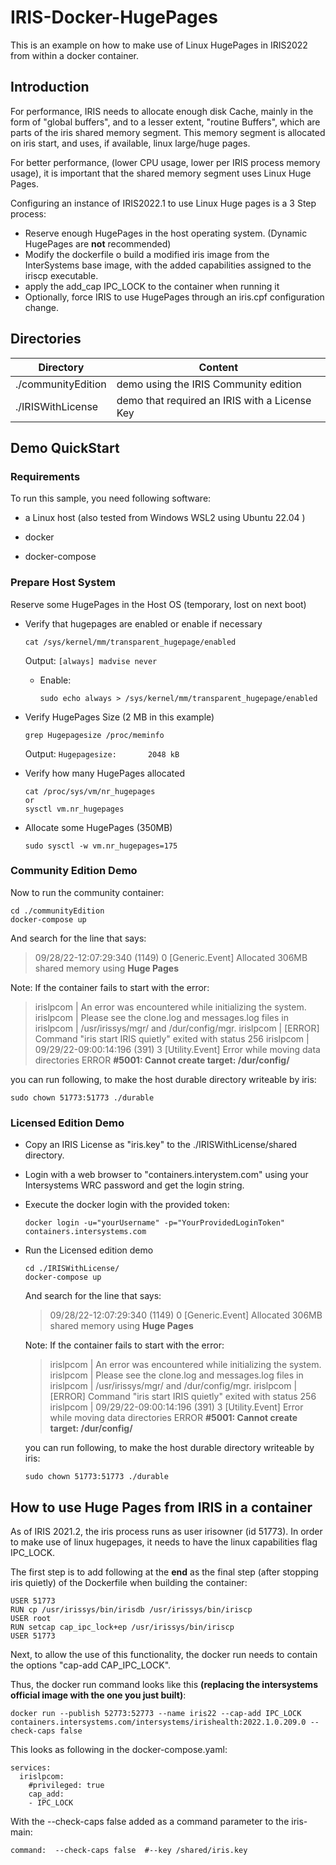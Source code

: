 # IRIS-Docker-HugePages
This is an example on how to make use of  Linux HugePages in IRIS2022 from within a docker container.



## Introduction

For performance, IRIS needs to allocate enough disk Cache, mainly in the form of "global buffers", and to a lesser extent, "routine Buffers", which are parts of the iris shared memory segment. This memory segment is allocated on iris start, and uses, if available, linux  large/huge pages.

For better performance, (lower CPU usage, lower per IRIS process memory usage), it is important that the shared memory segment uses Linux Huge Pages. 

Configuring an instance of IRIS2022.1 to use Linux Huge pages is a 3 Step process:

*  Reserve enough HugePages in the host operating system. (Dynamic HugePages are **not** recommended)
* Modify the dockerfile o build a modified iris image from the InterSystems base image, with the added capabilities assigned to the iriscp executable.
* apply the add_cap IPC_LOCK to the container when running it
* Optionally, force IRIS to use HugePages through an iris.cpf configuration change.



## Directories

| Directory          | Content                                       |
| ------------------ | --------------------------------------------- |
| ./communityEdition | demo using the IRIS Community edition         |
| ./IRISWithLicense  | demo that required an IRIS with a License Key |



## Demo QuickStart

### Requirements

To run this sample, you need following software:

* a Linux host (also tested from Windows WSL2 using Ubuntu 22.04 )

* docker

* docker-compose

### Prepare Host System

Reserve some  HugePages in the Host OS (temporary, lost on next boot)

* Verify that hugepages are enabled or enable if necessary

  ```
  cat /sys/kernel/mm/transparent_hugepage/enabled
  ```

  Output: `[always] madvise never`

  * Enable:

    ```
    sudo echo always > /sys/kernel/mm/transparent_hugepage/enabled
    ```

* Verify HugePages Size (2 MB in this example)

  ```
  grep Hugepagesize /proc/meminfo
  ```

  Output: `Hugepagesize:       2048 kB`

  

* Verify how many HugePages allocated

  ```
  cat /proc/sys/vm/nr_hugepages
  or 
  sysctl vm.nr_hugepages
  ```

  

* Allocate some HugePages (350MB)

  ```
  sudo sysctl -w vm.nr_hugepages=175
  ```



### Community Edition Demo

Now to run the community container:

```
cd ./communityEdition
docker-compose up
```

And search for the line that says:

> 09/28/22-12:07:29:340 (1149) 0 [Generic.Event] Allocated 306MB shared memory using **Huge Pages**

Note: If the container fails to start with the error:

> irislpcom  | An error was encountered while initializing the system.
> irislpcom  | Please see the clone.log and messages.log files in
> irislpcom  | /usr/irissys/mgr/ and /dur/config/mgr.
> irislpcom  | [ERROR] Command "iris start IRIS quietly" exited with status 256
> irislpcom  | 09/29/22-09:00:14:196 (391) 3 [Utility.Event] Error while moving data directories ERROR **#5001: Cannot create target: /dur/config/**

you can run following, to make the host durable directory writeable by iris:

```
sudo chown 51773:51773 ./durable
```

### Licensed Edition Demo

* Copy an IRIS License as "iris.key" to the ./IRISWithLicense/shared directory.

* Login with a web browser to "containers.interystem.com" using your Intersystems WRC password and get the login string.

* Execute the docker login with the provided token:

  ```
  docker login -u="yourUsername" -p="YourProvidedLoginToken" containers.intersystems.com
  ```

* Run the Licensed edition demo

  ```
  cd ./IRISWithLicense/
  docker-compose up
  ```

  And search for the line that says:

  > 09/28/22-12:07:29:340 (1149) 0 [Generic.Event] Allocated 306MB shared memory using **Huge Pages**

  Note: If the container fails to start with the error:

  > irislpcom  | An error was encountered while initializing the system.
  > irislpcom  | Please see the clone.log and messages.log files in
  > irislpcom  | /usr/irissys/mgr/ and /dur/config/mgr.
  > irislpcom  | [ERROR] Command "iris start IRIS quietly" exited with status 256
  > irislpcom  | 09/29/22-09:00:14:196 (391) 3 [Utility.Event] Error while moving data directories ERROR **#5001: Cannot create target: /dur/config/**

  you can run following, to make the host durable directory writeable by iris:

  ```
  sudo chown 51773:51773 ./durable
  ```



## How to use Huge Pages from IRIS in a container

As of IRIS 2021.2, the iris process runs as user irisowner (id 51773). In order to make use of linux hugepages, it needs to have the linux capabilities flag IPC_LOCK.

The first step is to add following at the **end**  as the final step (after stopping iris quietly) of the Dockerfile when building the container:

```
USER 51773
RUN cp /usr/irissys/bin/irisdb /usr/irissys/bin/iriscp
USER root
RUN setcap cap_ipc_lock+ep /usr/irissys/bin/iriscp
USER 51773
```

Next, to allow the use of this functionality, the docker run needs to contain the options "cap-add CAP_IPC_LOCK". 

Thus, the docker run command looks like this **(replacing the intersystems official image with the one you just built)**:

```
docker run --publish 52773:52773 --name iris22 --cap-add IPC_LOCK containers.intersystems.com/intersystems/irishealth:2022.1.0.209.0 --check-caps false
```

This looks as following in the docker-compose.yaml:

```
services:
  irislpcom:
    #privileged: true
    cap_add:
    - IPC_LOCK
```

With the --check-caps false added as a command parameter to the iris-main:

```
command:  --check-caps false  #--key /shared/iris.key
```

